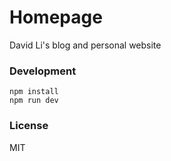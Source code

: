# Homepage

David Li's blog and personal website

### Development

```
npm install
npm run dev
```

### License

MIT
